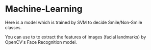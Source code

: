 # Machine-Learning
Here is a model which is trained by SVM to decide Smile/Non-Smile classes.

You can use to to extract the features of images (facial landmarks) by OpenCV's Face Recognition model.
